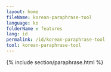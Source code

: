 ```yaml
---
layout: home
fileName: korean-paraphrase-tool
language: ko
folderName : features
lang: id
permalink: /id/korean-paraphrase-tool
tool: korean-paraphrase-tool
---
```

{% include section/paraphrase.html %}